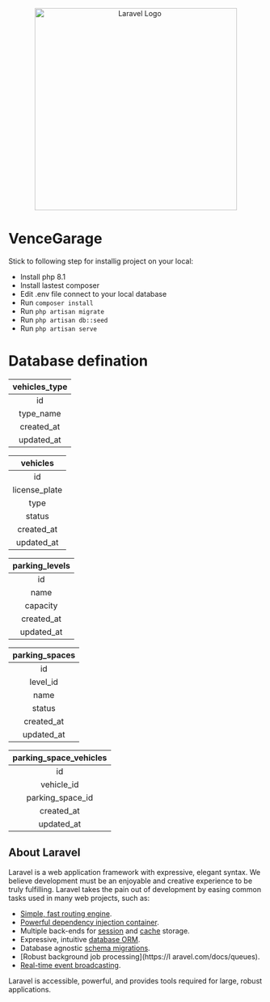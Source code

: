 <p align="center"><a href="https://laravel.com" target="_blank"><img src="https://raw.githubusercontent.com/laravel/art/master/logo-lockup/5%20SVG/2%20CMYK/1%20Full%20Color/laravel-logolockup-cmyk-red.svg" width="400" alt="Laravel Logo"></a></p>

# VenceGarage
Stick to following step for installig project on your local:

- Install php 8.1
- Install lastest composer
- Edit .env file connect to your local database
- Run `composer install`
- Run `php artisan migrate`
- Run `php artisan db::seed`
- Run `php artisan serve`

# Database defination
| vehicles_type |
| :---:   |
| id |
| type_name |
| created_at |
| updated_at |

| vehicles |
| :---:   |
| id |
| license_plate |
| type |
| status |
| created_at |
| updated_at |

| parking_levels |
| :---:   |
| id |
| name |
| capacity |
| created_at |
| updated_at |

| parking_spaces |
| :---:   |
| id |
| level_id |
| name |
| status |
| created_at |
| updated_at |

| parking_space_vehicles|
| :---:   |
| id |
| vehicle_id |
| parking_space_id |  
| created_at |
| updated_at |
## About Laravel

Laravel is a web application framework with expressive, elegant syntax. We believe development must be an enjoyable and creative experience to be truly fulfilling. Laravel takes the pain out of development by easing common tasks used in many web projects, such as:

- [Simple, fast routing engine](https://laravel.com/docs/routing).
- [Powerful dependency injection container](https://laravel.com/docs/container).
- Multiple back-ends for [session](https://laravel.com/docs/session) and [cache](https://laravel.com/docs/cache) storage.
- Expressive, intuitive [database ORM](https://laravel.com/docs/eloquent).
- Database agnostic [schema migrations](https://laravel.com/docs/migrations).
- [Robust background job processing](https://l  aravel.com/docs/queues).
- [Real-time event broadcasting](https://laravel.com/docs/broadcasting).

Laravel is accessible, powerful, and provides tools required for large, robust applications.


